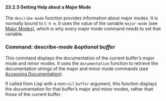 

#### 23.2.3 Getting Help about a Major Mode

The `describe-mode` function provides information about major modes. It is normally bound to `C-h m`. It uses the value of the variable `major-mode` (see [Major Modes](Major-Modes.html)), which is why every major mode command needs to set that variable.

### Command: **describe-mode** *\&optional buffer*

This command displays the documentation of the current buffer’s major mode and minor modes. It uses the `documentation` function to retrieve the documentation strings of the major and minor mode commands (see [Accessing Documentation](Accessing-Documentation.html)).

If called from Lisp with a non-`nil` `buffer` argument, this function displays the documentation for that buffer’s major and minor modes, rather than those of the current buffer.
